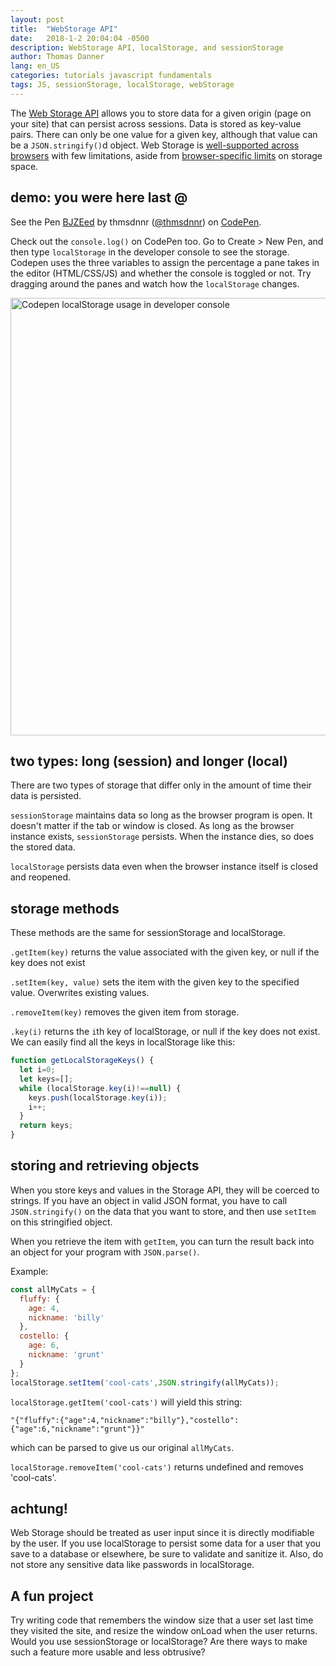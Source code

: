 ```yaml
---
layout: post
title:  "WebStorage API"
date:   2018-1-2 20:04:04 -0500
description: WebStorage API, localStorage, and sessionStorage
author: Thomas Danner
lang: en_US
categories: tutorials javascript fundamentals
tags: JS, sessionStorage, localStorage, webStorage
---
```


The [Web Storage API](https://developer.mozilla.org/en-US/docs/Web/API/Web_Storage_API) allows you to store data for a given origin (page on your site) that can persist across sessions. Data is stored as key-value pairs. There can only be one value for a given key, although that value can be a `JSON.stringify()`d object. Web Storage is [well-supported across browsers](https://caniuse.com/#feat=namevalue-storage) with few limitations, aside from [browser-specific limits](http://dev-test.nemikor.com/web-storage/support-test/) on storage space.

## demo: you were here last @

<p data-height="201" data-theme-id="32039" data-slug-hash="BJZEed" data-default-tab="js,result" data-user="thmsdnnr" data-embed-version="2" data-pen-title="BJZEed" class="codepen">See the Pen <a href="https://codepen.io/thmsdnnr/pen/BJZEed/">BJZEed</a> by thmsdnnr (<a href="https://codepen.io/thmsdnnr">@thmsdnnr</a>) on <a href="https://codepen.io">CodePen</a>.</p>
<script async src="https://production-assets.codepen.io/assets/embed/ei.js"></script>

Check out the `console.log()` on CodePen too. Go to Create > New Pen, and then type `localStorage` in the developer console to see the storage. Codepen uses the three variables to assign the percentage a pane takes in the editor (HTML/CSS/JS) and whether the console is toggled or not. Try dragging around the panes and watch how the `localStorage` changes.

<img src="https://i.imgur.com/lLQVUfh.png" width="700px" alt="Codepen localStorage usage in developer console">

## two types: long (session) and longer (local)

There are two types of storage that differ only in the amount of time their data is persisted.

`sessionStorage` maintains data so long as the browser program is open. It doesn't matter if the tab or window is closed. As long as the browser instance exists, `sessionStorage` persists. When the instance dies, so does the stored data.

`localStorage` persists data even when the browser instance itself is closed and reopened.

## storage methods

These methods are the same for sessionStorage and localStorage.

`.getItem(key)` returns the value associated with the given key, or null if the key does not exist

`.setItem(key, value)` sets the item with the given key to the specified value. Overwrites existing values.

`.removeItem(key)` removes the given item from storage.

`.key(i)` returns the `i`th key of localStorage, or null if the key does not exist. We can easily find all the keys in localStorage like this:

```javascript
function getLocalStorageKeys() {
  let i=0;
  let keys=[];
  while (localStorage.key(i)!==null) {
    keys.push(localStorage.key(i));
    i++;
  }
  return keys;
}
```

## storing and retrieving objects

When you store keys and values in the Storage API, they will be coerced to strings. If you have an object in valid JSON format, you have to call `JSON.stringify()` on the data that you want to store, and then use `setItem` on this stringified object.

When you retrieve the item with `getItem`, you can turn the result back into an object for your program with `JSON.parse()`.

Example:

```javascript
const allMyCats = {
  fluffy: {
    age: 4,
    nickname: 'billy'
  },
  costello: {
    age: 6,
    nickname: 'grunt'
  }
};
localStorage.setItem('cool-cats',JSON.stringify(allMyCats));
```

`localStorage.getItem('cool-cats')` will yield this string:

`"{"fluffy":{"age":4,"nickname":"billy"},"costello":{"age":6,"nickname":"grunt"}}"`

which can be parsed to give us our original `allMyCats`.

`localStorage.removeItem('cool-cats')` returns undefined and removes 'cool-cats'.

## achtung!

Web Storage should be treated as user input since it is directly modifiable by the user. If you use localStorage to persist some data for a user that you save to a database or elsewhere, be sure to validate and sanitize it. Also, do not store any sensitive data like passwords in localStorage.

## A fun project

Try writing code that remembers the window size that a user set last time they visited the site, and resize the window onLoad when the user returns. Would you use sessionStorage or localStorage? Are there ways to make such a feature more usable and less obtrusive?
